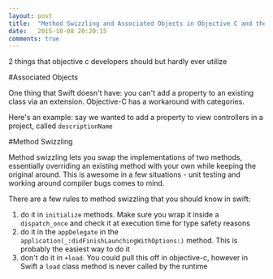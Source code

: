 ```yaml
---
layout: post
title:  "Method Swizzling and Associated Objects in Objective C and their Swift equivalents"
date:   2015-10-08 20:20:15
comments: true
---
```


2 things that objective c developers should but hardly ever utilize


#Associated Objects

One thing that Swift doesn't have: you can't add a property to an existing class via an extension. Objective-C has a workaround with categories. 

Here's an example: say we wanted to add a property to view controllers in a project, called `descriptionName`

#Method Swizzling

Method swizzling lets you swap the implementations of two methods, essentially overriding an existing method with your own while keeping the original around. This is awesome in a few situations - unit testing and working around compiler bugs comes to mind. 

There are a few rules to method swizzling that you should know in swift: 
1. do it in `initialize` methods. Make sure you wrap it inside a `dispatch_once` and check it at execution time for type safety reasons 
2. do it in the `appDelegate` in the `application(_:didFinishLaunchingWithOptions:)` method. This is probably the easiest way to do it
3. don't do it in `+load`. You could pull this off in objective-c, however in Swift a `load` class method is never called by the runtime
